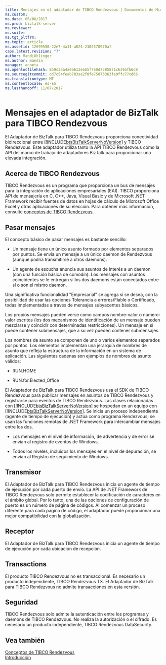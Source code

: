 ```yaml
---
title: Mensajes en el adaptador de TIBCO Rendezvous | Documentos de Microsoft
ms.custom: 
ms.date: 06/08/2017
ms.prod: biztalk-server
ms.reviewer: 
ms.suite: 
ms.tgt_pltfrm: 
ms.topic: article
ms.assetid: 12699550-22e7-4a11-a024-2302570970af
caps.latest.revision: "7"
author: MandiOhlinger
ms.author: mandia
manager: anneta
ms.openlocfilehash: 8b9c3aa4aeb613ea65f7e0d7385871c639afb6d8
ms.sourcegitcommit: dd7c54feab783ae2f8fe75873363fe9ffc77cd66
ms.translationtype: MT
ms.contentlocale: es-ES
ms.lasthandoff: 11/07/2017
---
```

# <a name="messages-in-biztalk-adapter-for-tibco-rendezvous"></a>Mensajes en el adaptador de BizTalk para TIBCO Rendezvous
El Adaptador de BizTalk para TIBCO Rendezvous proporciona conectividad bidireccional entre [!INCLUDE[btsBizTalkServerNoVersion](../includes/btsbiztalkservernoversion-md.md)] y TIBCO Rendezvous. Este adaptador utiliza tanto la API TIBCO Rendezvous como la API del marco de trabajo de adaptadores BizTalk para proporcionar una elevada integración.  
  
## <a name="about-tibco-rendezvous"></a>Acerca de TIBCO Rendezvous  
 TIBCO Rendezvous es un programa que proporciona un bus de mensajes para la integración de aplicaciones empresariales (EAI). TIBCO proporciona API de mensajería en C, C++, Java, Visual Basic y de Microsoft .NET Framework recibir fuentes de datos en hojas de cálculo de Microsoft Office Excel y otras aplicaciones de su elección. Para obtener más información, consulte [conceptos de TIBCO Rendezvous](../core/tibco-rendezvous-concepts.md).  
  
## <a name="message-passing"></a>Pasar mensajes  
 El concepto básico de pasar mensajes es bastante sencillo:  
  
-   Un mensaje tiene un único asunto formado por elementos separados por puntos. Se envía un mensaje a un único daemon de Rendezvous (aunque podría transmitirse a otros daemons).  
  
-   Un agente de escucha anuncia sus asuntos de interés a un daemon (con una función básica de comodín). Los mensajes con asuntos coincidentes se le entregan si los dos daemons están conectados entre sí o son el mismo daemon.  
  
 Una significativa funcionalidad "Empresarial" se agrega si se desea, con la posibilidad de usar las opciones Tolerancia a errores/Fiable o Certificado, todas implementadas a través de mensajes subyacentes básicos.  
  
 Los propios mensajes pueden verse como campos nombre-valor o número-valor escritos (los dos mecanismos de identificación de un mensaje pueden mezclarse y coincidir con determinadas restricciones). Un mensaje en sí puede contener submensajes, que a su vez pueden contener submensajes.  
  
 Los nombres de asunto se componen de uno o varios elementos separados por puntos. Los elementos implementan una jerarquía de nombres de asunto que refleja la estructura de la información en un sistema de aplicación. Las siguientes cadenas son ejemplos de nombres de asunto válidos:  
  
-   RUN.HOME  
  
-   RUN.for.Elected_Office  
  
 El Adaptador de BizTalk para TIBCO Rendezvous usa el SDK de TIBCO Rendezvous para publicar mensajes en asuntos de TIBCO Rendezvous y registrarse para eventos de TIBCO Rendezvous. Las clases relacionadas con [!INCLUDE[btsBizTalkServerNoVersion](../includes/btsbiztalkservernoversion-md.md)] se hospedan en un equipo con [!INCLUDE[btsBizTalkServerNoVersion](../includes/btsbiztalkservernoversion-md.md)]. Se inicia un proceso independiente (agente de tiempo de ejecución) y actúa como programa Rendezvous; se usan las funciones remotas de .NET Framework para intercambiar mensajes entre los dos.  
  
-   Los mensajes en el nivel de información, de advertencia y de error se envían al registro de eventos de Windows.  
  
-   Todos los niveles, incluidos los mensajes en el nivel de depuración, se envían al Registro de seguimiento de Windows.  
  
## <a name="transmitter"></a>Transmisor  
 El Adaptador de BizTalk para TIBCO Rendezvous inicia un agente de tiempo de ejecución por cada puerto de envío. La API de .NET Framework de TIBCO Rendezvous solo permite establecer la codificación de caracteres en el ámbito global. Por lo tanto, una de las opciones de configuración de puerto es un número de página de códigos. Al comenzar un proceso diferente para cada página de código, el adaptador puede proporcionar una mejor compatibilidad con la globalización.  
  
## <a name="receiver"></a>Receptor  
 El Adaptador de BizTalk para TIBCO Rendezvous inicia un agente de tiempo de ejecución por cada ubicación de recepción.  
  
## <a name="transactions"></a>Transactions  
 El producto TIBCO Rendezvous no es transaccional. Es necesario un producto independiente, TIBCO Rendezvous TX. El Adaptador de BizTalk para TIBCO Rendezvous no admite transacciones en esta versión.  
  
## <a name="security"></a>Seguridad  
 TIBCO Rendezvous solo admite la autenticación entre los programas y daemons de TIBCO Rendezvous. No realiza la autorización o el cifrado. Es necesario un producto independiente, TIBCO Rendezvous DataSecurity.  
  
## <a name="see-also"></a>Vea también  
 [Conceptos de TIBCO Rendezvous](../core/tibco-rendezvous-concepts.md)   
 [Introducción](../core/getting-started-with-biztalk-adapter-for-tibco-rendezvous.md)